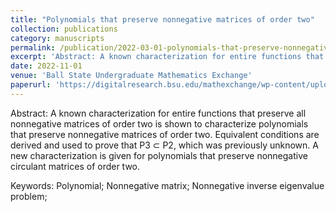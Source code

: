 ```yaml
---
title: "Polynomials that preserve nonnegative matrices of order two"
collection: publications
category: manuscripts
permalink: /publication/2022-03-01-polynomials-that-preserve-nonnegative-matrices-of-order-2
excerpt: 'Abstract: A known characterization for entire functions that preserve all nonnegative matrices of order two is shown to characterize polynomials that preserve nonnegative matrices of order two. Equivalent conditions are derived and used to prove that P3 ⊂ P2, which was previously unknown. A new characterization is given for polynomials that preserve nonnegative circulant matrices of order two.'
date: 2022-11-01
venue: 'Ball State Undergraduate Mathematics Exchange'
paperurl: 'https://digitalresearch.bsu.edu/mathexchange/wp-content/uploads/2022/11/2022-5-CP.pdf'
---
```


Abstract: A known characterization for entire functions that preserve all nonnegative matrices of order two is shown to characterize polynomials that preserve nonnegative matrices of order two. Equivalent conditions are derived and used to prove that P3 ⊂ P2, which was previously unknown. A new characterization is given for polynomials that preserve nonnegative circulant matrices of order two.

Keywords: Polynomial; Nonnegative matrix; Nonnegative inverse eigenvalue problem;